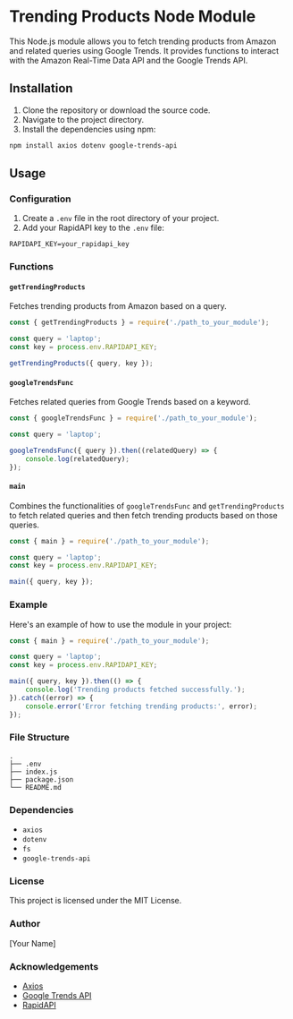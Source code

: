 # Trending Products Node Module

This Node.js module allows you to fetch trending products from Amazon and related queries using Google Trends. It provides functions to interact with the Amazon Real-Time Data API and the Google Trends API.

## Installation

1. Clone the repository or download the source code.
2. Navigate to the project directory.
3. Install the dependencies using npm:

```bash
npm install axios dotenv google-trends-api
```

## Usage

### Configuration

1. Create a `.env` file in the root directory of your project.
2. Add your RapidAPI key to the `.env` file:

```
RAPIDAPI_KEY=your_rapidapi_key
```

### Functions

#### `getTrendingProducts`

Fetches trending products from Amazon based on a query.

```javascript
const { getTrendingProducts } = require('./path_to_your_module');

const query = 'laptop';
const key = process.env.RAPIDAPI_KEY;

getTrendingProducts({ query, key });
```

#### `googleTrendsFunc`

Fetches related queries from Google Trends based on a keyword.

```javascript
const { googleTrendsFunc } = require('./path_to_your_module');

const query = 'laptop';

googleTrendsFunc({ query }).then((relatedQuery) => {
    console.log(relatedQuery);
});
```

#### `main`

Combines the functionalities of `googleTrendsFunc` and `getTrendingProducts` to fetch related queries and then fetch trending products based on those queries.

```javascript
const { main } = require('./path_to_your_module');

const query = 'laptop';
const key = process.env.RAPIDAPI_KEY;

main({ query, key });
```

### Example

Here's an example of how to use the module in your project:

```javascript
const { main } = require('./path_to_your_module');

const query = 'laptop';
const key = process.env.RAPIDAPI_KEY;

main({ query, key }).then(() => {
    console.log('Trending products fetched successfully.');
}).catch((error) => {
    console.error('Error fetching trending products:', error);
});
```

### File Structure

```
.
├── .env
├── index.js
├── package.json
└── README.md
```

### Dependencies

- `axios`
- `dotenv`
- `fs`
- `google-trends-api`

### License

This project is licensed under the MIT License.

### Author

[Your Name]

### Acknowledgements

- [Axios](https://github.com/axios/axios)
- [Google Trends API](https://github.com/pat310/google-trends-api)
- [RapidAPI](https://rapidapi.com)

